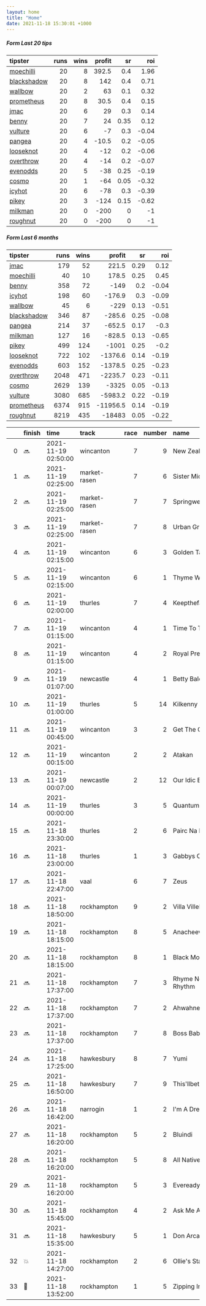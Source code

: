 ```yaml
---   
layout: home  
title: "Home"   
date: 2021-11-18 15:30:01 +1000  
---   
```



##### Form Last 20 tips   

| tipster                                                         |   runs |   wins |   profit |   sr |   roi |
|:----------------------------------------------------------------|-------:|-------:|---------:|-----:|------:|
| [moechilli](https://mrwayneo.github.io/tips/moechilli.html)     |     20 |      8 |    392.5 | 0.4  |  1.96 |
| [blackshadow](https://mrwayneo.github.io/tips/blackshadow.html) |     20 |      8 |    142   | 0.4  |  0.71 |
| [wallbow](https://mrwayneo.github.io/tips/wallbow.html)         |     20 |      2 |     63   | 0.1  |  0.32 |
| [prometheus](https://mrwayneo.github.io/tips/prometheus.html)   |     20 |      8 |     30.5 | 0.4  |  0.15 |
| [jmac](https://mrwayneo.github.io/tips/jmac.html)               |     20 |      6 |     29   | 0.3  |  0.14 |
| [benny](https://mrwayneo.github.io/tips/benny.html)             |     20 |      7 |     24   | 0.35 |  0.12 |
| [vulture](https://mrwayneo.github.io/tips/vulture.html)         |     20 |      6 |     -7   | 0.3  | -0.04 |
| [pangea](https://mrwayneo.github.io/tips/pangea.html)           |     20 |      4 |    -10.5 | 0.2  | -0.05 |
| [looseknot](https://mrwayneo.github.io/tips/looseknot.html)     |     20 |      4 |    -12   | 0.2  | -0.06 |
| [overthrow](https://mrwayneo.github.io/tips/overthrow.html)     |     20 |      4 |    -14   | 0.2  | -0.07 |
| [evenodds](https://mrwayneo.github.io/tips/evenodds.html)       |     20 |      5 |    -38   | 0.25 | -0.19 |
| [cosmo](https://mrwayneo.github.io/tips/cosmo.html)             |     20 |      1 |    -64   | 0.05 | -0.32 |
| [icyhot](https://mrwayneo.github.io/tips/icyhot.html)           |     20 |      6 |    -78   | 0.3  | -0.39 |
| [pikey](https://mrwayneo.github.io/tips/pikey.html)             |     20 |      3 |   -124   | 0.15 | -0.62 |
| [milkman](https://mrwayneo.github.io/tips/milkman.html)         |     20 |      0 |   -200   | 0    | -1    |
| [roughnut](https://mrwayneo.github.io/tips/roughnut.html)       |     20 |      0 |   -200   | 0    | -1    |

##### Form Last 6 months   

| tipster                                                         |   runs |   wins |   profit |   sr |   roi |
|:----------------------------------------------------------------|-------:|-------:|---------:|-----:|------:|
| [jmac](https://mrwayneo.github.io/tips/jmac.html)               |    179 |     52 |    221.5 | 0.29 |  0.12 |
| [moechilli](https://mrwayneo.github.io/tips/moechilli.html)     |     40 |     10 |    178.5 | 0.25 |  0.45 |
| [benny](https://mrwayneo.github.io/tips/benny.html)             |    358 |     72 |   -149   | 0.2  | -0.04 |
| [icyhot](https://mrwayneo.github.io/tips/icyhot.html)           |    198 |     60 |   -176.9 | 0.3  | -0.09 |
| [wallbow](https://mrwayneo.github.io/tips/wallbow.html)         |     45 |      6 |   -229   | 0.13 | -0.51 |
| [blackshadow](https://mrwayneo.github.io/tips/blackshadow.html) |    346 |     87 |   -285.6 | 0.25 | -0.08 |
| [pangea](https://mrwayneo.github.io/tips/pangea.html)           |    214 |     37 |   -652.5 | 0.17 | -0.3  |
| [milkman](https://mrwayneo.github.io/tips/milkman.html)         |    127 |     16 |   -828.5 | 0.13 | -0.65 |
| [pikey](https://mrwayneo.github.io/tips/pikey.html)             |    499 |    124 |  -1001   | 0.25 | -0.2  |
| [looseknot](https://mrwayneo.github.io/tips/looseknot.html)     |    722 |    102 |  -1376.6 | 0.14 | -0.19 |
| [evenodds](https://mrwayneo.github.io/tips/evenodds.html)       |    603 |    152 |  -1378.5 | 0.25 | -0.23 |
| [overthrow](https://mrwayneo.github.io/tips/overthrow.html)     |   2048 |    471 |  -2235.7 | 0.23 | -0.11 |
| [cosmo](https://mrwayneo.github.io/tips/cosmo.html)             |   2629 |    139 |  -3325   | 0.05 | -0.13 |
| [vulture](https://mrwayneo.github.io/tips/vulture.html)         |   3080 |    685 |  -5983.2 | 0.22 | -0.19 |
| [prometheus](https://mrwayneo.github.io/tips/prometheus.html)   |   6374 |    915 | -11956.5 | 0.14 | -0.19 |
| [roughnut](https://mrwayneo.github.io/tips/roughnut.html)       |   8219 |    435 | -18483   | 0.05 | -0.22 |

|    | finish            | time                | track        |   race |   number | name             |   odds | tipster            |
|---:|:------------------|:--------------------|:-------------|-------:|---------:|:-----------------|-------:|:-------------------|
|  0 | :soon:            | 2021-11-19 02:50:00 | wincanton    |      7 |        9 | New Zealander    |   3.75 | overthrow          |
|  1 | :soon:            | 2021-11-19 02:25:00 | market-rasen |      7 |        6 | Sister Michael   |   9    | looseknot          |
|  2 | :soon:            | 2021-11-19 02:25:00 | market-rasen |      7 |        7 | Springwell Bay   |   1.6  | vulture            |
|  3 | :soon:            | 2021-11-19 02:25:00 | market-rasen |      7 |        8 | Urban Grit       |   5.5  | vulture            |
|  4 | :soon:            | 2021-11-19 02:15:00 | wincanton    |      6 |        3 | Golden Taipan    |   3.3  | evenodds,overthrow |
|  5 | :soon:            | 2021-11-19 02:15:00 | wincanton    |      6 |        1 | Thyme White      |   3    | overthrow          |
|  6 | :soon:            | 2021-11-19 02:00:00 | thurles      |      7 |        4 | Keepthefaithinme |   1.3  | vulture            |
|  7 | :soon:            | 2021-11-19 01:15:00 | wincanton    |      4 |        1 | Time To Tinker   |   2.2  | evenodds,overthrow |
|  8 | :soon:            | 2021-11-19 01:15:00 | wincanton    |      4 |        2 | Royal Pretender  |   1.95 | vulture            |
|  9 | :soon:            | 2021-11-19 01:07:00 | newcastle    |      4 |        1 | Betty Baloo      |   2.1  | milkman            |
| 10 | :soon:            | 2021-11-19 01:00:00 | thurles      |      5 |       14 | Kilkenny Star    |   7.5  | looseknot          |
| 11 | :soon:            | 2021-11-19 00:45:00 | wincanton    |      3 |        2 | Get The Game     |   4.6  | overthrow          |
| 12 | :soon:            | 2021-11-19 00:15:00 | wincanton    |      2 |        2 | Atakan           |   7    | looseknot          |
| 13 | :soon:            | 2021-11-19 00:07:00 | newcastle    |      2 |       12 | Our Idic Boy     |   7.5  | looseknot          |
| 14 | :soon:            | 2021-11-19 00:00:00 | thurles      |      3 |        5 | Quantum Realm    |   3.25 | vulture            |
| 15 | :soon:            | 2021-11-18 23:30:00 | thurles      |      2 |        6 | Pairc Na Ngael   |   4.5  | looseknot          |
| 16 | :soon:            | 2021-11-18 23:00:00 | thurles      |      1 |        3 | Gabbys Cross     |  21    | pangea             |
| 17 | :soon:            | 2021-11-18 22:47:00 | vaal         |      6 |        7 | Zeus             |   0    | milkman            |
| 18 | :soon:            | 2021-11-18 18:50:00 | rockhampton  |      9 |        2 | Villa Villekulla |   4    | vulture,pangea     |
| 19 | :soon:            | 2021-11-18 18:15:00 | rockhampton  |      8 |        5 | Anacheeva Lad    |   3.9  | pangea             |
| 20 | :soon:            | 2021-11-18 18:15:00 | rockhampton  |      8 |        1 | Black Monaco     |   5    | evenodds,overthrow |
| 21 | :soon:            | 2021-11-18 17:37:00 | rockhampton  |      7 |        3 | Rhyme Nor Rhythm |   5    | pangea,overthrow   |
| 22 | :soon:            | 2021-11-18 17:37:00 | rockhampton  |      7 |        2 | Ahwahneechee     |   6.1  | pangea             |
| 23 | :soon:            | 2021-11-18 17:37:00 | rockhampton  |      7 |        8 | Boss Baby        |  10    | pangea             |
| 24 | :soon:            | 2021-11-18 17:25:00 | hawkesbury   |      8 |        7 | Yumi             |   3.7  | jmac               |
| 25 | :soon:            | 2021-11-18 16:50:00 | hawkesbury   |      7 |        9 | This'llbetheone  |   2.38 | evenodds,jmac      |
| 26 | :soon:            | 2021-11-18 16:42:00 | narrogin     |      1 |        2 | I'm A Dreamer    |   1.72 | vulture            |
| 27 | :soon:            | 2021-11-18 16:20:00 | rockhampton  |      5 |        2 | Bluindi          |   2.7  | pangea,icyhot      |
| 28 | :soon:            | 2021-11-18 16:20:00 | rockhampton  |      5 |        8 | All Native       |   9    | pangea             |
| 29 | :soon:            | 2021-11-18 16:20:00 | rockhampton  |      5 |        3 | Eveready         |   7.5  | benny,pangea       |
| 30 | :soon:            | 2021-11-18 15:45:00 | rockhampton  |      4 |        2 | Ask Me Again     |   8    | evenodds,overthrow |
| 31 | :soon:            | 2021-11-18 15:35:00 | hawkesbury   |      5 |        1 | Don Arcangelo    |   4    | overthrow,jmac     |
| 32 | :boom:            | 2021-11-18 14:27:00 | rockhampton  |      2 |        6 | Ollie's Stand    |   1.55 | pangea             |
| 33 | :3rd_place_medal: | 2021-11-18 13:52:00 | rockhampton  |      1 |        5 | Zipping Irish    |   3.55 | overthrow          |